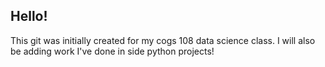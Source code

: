 ## Hello! 

This git was initially created for my cogs 108 data science class. I will also be adding work I've done in side python projects!
